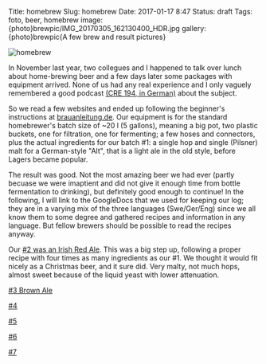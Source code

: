Title: homebrew
Slug: homebrew
Date: 2017-01-17 8:47
Status: draft
Tags: foto, beer, homebrew
image: {photo}brewpic/IMG_20170305_162130400_HDR.jpg
gallery: {photo}brewpic{A few brew and result pictures}

![homebrew]({photo}brewpic/IMG_20170305_162130400_HDR.jpg "homebrew")

In November last year, two collegues and I happened to talk over lunch about
home-brewing beer and a few days later some packages with equipment arrived.
None of us had any real experience and I only vaguely remembered a good
podcast [(CRE 194, in German)](https://cre.fm/cre194-bier) about the subject.

So we read a few websites and ended up following the beginner's instructions at
[brauanleitung.de](http://www.brauanleitung.de). Our equipment is for the
standard homebrewer's batch size of ~20 l (5 gallons), meaning a big pot, two
plastic buckets, one for filtration, one for fermenting; a few hoses and
connectors, plus the actual ingredients for our batch #1: a single hop and
single (Pilsner) malt for a German-style "Alt", that is a light ale in the old
style, before Lagers became popular.

The result was good. Not the most amazing beer we had ever (partly becuase we
were imaptient and did not give it enough time from bottle fermentation to
drinking), but definitely good enough to continue! In the following, I will
link to the GoogleDocs that we used for keeping our log; they are in a varying
mix of the three languages (Swe/Ger/Eng) since we all know them to some degree
and gathered recipes and information in any language. But fellow brewers should
be possible to read the recipes anyway.

Our [#2 was an Irish Red
Ale](https://docs.google.com/document/d/1pF_BIUEq_GO53TVvnLBR46v2IYgumLiUCdn5SCajkKo/edit?usp=sharing).
This was a big step up, following a proper recipe with four times as many
ingredients as our #1. We thought it would fit nicely as a Christmas beer, and
it sure did. Very malty, not much hops, almost sweet because of the liquid
yeast with lower attenuation.

[#3 Brown Ale](https://docs.google.com/document/d/1oiA-mvTJhKIJ7aqR6m7m-b7Od4PDG7jG1q_-ouFLShc/edit?usp=sharing)

[#4](https://docs.google.com/document/d/1s8GXxLPU_0Bh0EAqPhUOL6WUxlLUrReeVa1FiXlwuCc/edit?usp=sharing)

[#5](https://docs.google.com/document/d/1zLygtf3M3LozoNBLfTHpwhjmgkZjtkcy1cG6fgLBAlQ/edit?usp=sharing)

[#6](https://docs.google.com/document/d/1rR8gBgpKYqsrv83bmIJ0Xn9198qcyPwSNOFok4RyFwE/edit?usp=sharing)

[#7](https://docs.google.com/document/d/1lJwi0-cplHKjqDs-6yPvbZptPV1IsLeYOQf-EwbowOU/edit?usp=sharing)
